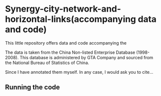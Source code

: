 # Synergy-city-network-and-horizontal-links(accompanying data and code)
This little repository offers data and code accompanying the

The data is taken from the China Non-listed Enterprise Database (1998-2008). This database is administered by GTA Company and sourced from the National Bureau of Statistics of China.

Since I have annotated them myself. In any case, I would ask you to cite...

## Running the code

